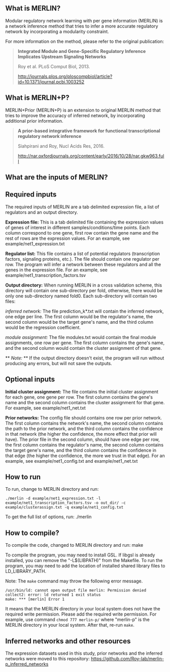 What is MERLIN?
---------------
Modular regulatory network learning with per gene information (MERLIN) is a network inference method that tries to infer a more accurate regulatory network by incorporating a modularity constraint. 

For more information on the method, please refer to the original publication:
> **Integrated Module and Gene-Specific Regulatory Inference Implicates Upstream Signaling Networks**
>
> Roy et al. PLoS Comput Biol, 2013.
>
> http://journals.plos.org/ploscompbiol/article?id=10.1371/journal.pcbi.1003252

What is MERLIN+P?
-----------------
MERLIN+Prior (MERLIN+P) is an extension to original MERLIN method that tries to improve the accuracy of inferred network, by incorporating additional prior information.
> **A prior-based integrative framework for functional transcriptional regulatory network inference**
>
> Siahpirani and Roy, Nucl Acids Res, 2016.
>
> http://nar.oxfordjournals.org/content/early/2016/10/28/nar.gkw963.full

What are the inputs of MERLIN?
------------------------------

Required inputs
---------------
The required inputs of MERLIN are a tab delimited expression file, a list of regulators and an output directory.

**Expression file:** This is a tab delimited file containing the expression values of genes of interest in different samples/conditions/time points. Each column correspond to one gene, first row contain the gene name and the rest of rows are the expression values.
For an example, see example/net1_expression.txt

**Regulator list:** This file contains a list of potential regulators (transcription factors, signaling proteins, etc.). The file should contain one regulator per row. The program will infer a network between these regulators and all the genes in the expression file.
For an example, see example/net1_transcription_factors.tsv

**Output directory:** When running MERLIN in a cross validation scheme, this directory will contain one sub-directory per fold, otherwise, there would be only one sub-directory named fold0. Each sub-directory will contain two files:

*inferred network:* The file prediction_k*.txt will contain the inferred network, one edge per line. The first column would be the regulator's name, the second column would be the target gene's name, and the third column would be the regression coefficient.

*module assignment:* The file modules.txt would contain the final module assignments, one row per gene. The first column contains the gene's name, and the second column would contain the cluster assignment of that gene.

** *Note:* ** If the output directory doesn't exist, the program will run without producing any errors, but will not save the outputs.

Optional inputs
---------------

**Initial cluster assignment:** The file contains the initial cluster assignment for each gene, one gene per row. The first column contains the gene's name and the second column contains the cluster assignment for that gene. For example, see example/net1_net.txt

**Prior networks:** The config file should contains one row per prior network. The first column contains the network's name, the second column contains the path to the prior network, and the third column contains the confidence in that network (the higher the confidence, the more effect that prior will have). The prior file in the second column, should have one edge per row, the first column contains the regulator's name, the second column contains the target gene's name, and the third column contains the confidence in that edge (the higher the confidence, the more we trust in that edge). For an example, see example/net1_config.txt and example/net1_net.txt

How to run
----------
To run, change to MERLIN directory and run:

```
./merlin -d example/net1_expression.txt -l example/net1_transcription_factors.tsv -o out_dir/ -c example/clusterassign.txt -q example/net1_config.txt
```

To get the full list of options, run: ./merlin

How to compile?
---------------

To compile the code, changed to MERLIN directory and run: make

To compile the program, you may need to install GSL. If libgsl is already installed, you can remove the "-L$(LIBPATH)" from the Makefile. To run the program, you may need to add the location of installed shared library files to LD_LIBRARY_PATH.

Note: The `make` command may throw the following error message.
```
/usr/bin/ld: cannot open output file merlin: Permission denied
collect2: error: ld returned 1 exit status
make: *** [merlin] Error 1
```
It means that the MERLIN directory in your local system does not have the required write permission. Please add the required write permission. For example, use command `chmod 777 merlin-p/` where "merlin-p" is the MERLIN directory in your local system. After that, re-run `make`.

Inferred networks and other resources
-------------------------------------
The expression datasets used in this study, prior networks and the inferred networks were moved to this repository:
https://github.com/Roy-lab/merlin-p_inferred_networks
